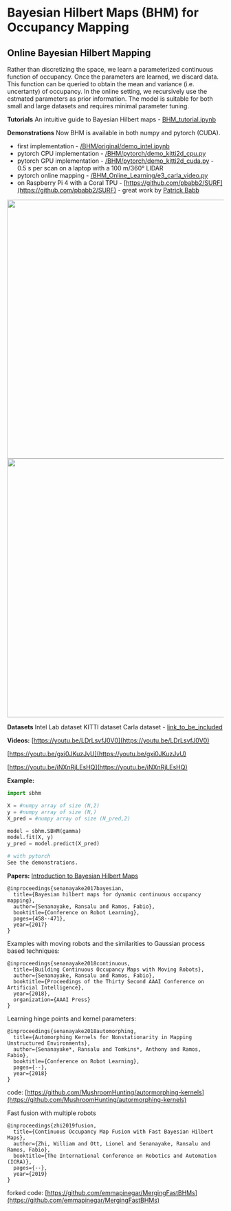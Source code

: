 # Bayesian Hilbert Maps (BHM) for Occupancy Mapping
## Online Bayesian Hilbert Mapping
Rather than discretizing the space, we learn a parameterized continuous function of occupancy. Once the parameters are learned, we discard data. This function can be queried to obtain the mean and variance (i.e. uncertanty) of occupancy. In the online setting, we recursively use the estmated parameters as prior information. The model is suitable for both small and large datasets and requires minimal parameter tuning.

**Tutorials**
An intuitive guide to Bayesian Hilbert maps - [BHM_tutorial.ipynb](BHM_tutorial.ipynb)

**Demonstrations**
Now BHM is available in both numpy and pytorch (CUDA). 
* first implementation - [/BHM/original/demo_intel.ipynb](/BHM/original/demo_intel.ipynb)
* pytorch CPU implementation - [/BHM/pytorch/demo_kitti2d_cpu.py](/BHM/pytorch/demo_kitti2d_cpu.py)
* pytorch GPU implementation - [/BHM/pytorch/demo_kitti2d_cuda.py](/BHM/pytorch/demo_kitti2d_cuda.py) - 0.5 s per scan on a laptop with a 100 m/360° LIDAR
* pytorch online mapping - [/BHM_Online_Learning/e3_carla_video.py](/BHM_Online_Learning/e3_carla_video.py)
* on Raspberry Pi 4 with a Coral TPU - [https://github.com/pbabb2/SURF](https://github.com/pbabb2/SURF) - great work by [Patrick Babb](https://engineering.stanford.edu/news/patrick-babb-peers-future-computer-vision)

<img src="Outputs/intel.gif" width="600">
<img src="Outputs/carla.gif" width="600">

**Datasets**
Intel Lab dataset
KITTI dataset
Carla dataset - [link_to_be_included](link_to_be_included)

**Videos:**
[https://youtu.be/LDrLsvfJ0V0](https://youtu.be/LDrLsvfJ0V0)

[https://youtu.be/gxi0JKuzJvU](https://youtu.be/gxi0JKuzJvU)

[https://youtu.be/iNXnRjLEsHQ](https://youtu.be/iNXnRjLEsHQ)

**Example:**
```python
import sbhm

X = #numpy array of size (N,2)
y = #numpy array of size (N,)
X_pred = #numpy array of size (N_pred,2)

model = sbhm.SBHM(gamma)
model.fit(X, y)
y_pred = model.predict(X_pred)

# with pytorch
See the demonstrations.
```

**Papers:**
[Introduction to Bayesian Hilbert Maps](https://drive.google.com/file/d/1AX-h6k2nRp6IVIorvo0gFkLzBlH6bduD/view)
```
@inproceedings{senanayake2017bayesian,
  title={Bayesian hilbert maps for dynamic continuous occupancy mapping},
  author={Senanayake, Ransalu and Ramos, Fabio},
  booktitle={Conference on Robot Learning},
  pages={458--471},
  year={2017}
}
```


Examples with moving robots and the similarities to Gaussian process based techniques:
```
@inproceedings{senanayake2018continuous,
  title={Building Continuous Occupancy Maps with Moving Robots},
  author={Senanayake, Ransalu and Ramos, Fabio},
  booktitle={Proceedings of the Thirty Second AAAI Conference on Artificial Intelligence},
  year={2018},
  organization={AAAI Press}
}
```

Learning hinge points and kernel parameters:
```
@inproceedings{senanayake2018automorphing,
  title={Automorphing Kernels for Nonstationarity in Mapping Unstructured Environments},
  author={Senanayake*, Ransalu and Tomkins*, Anthony and Ramos, Fabio},
  booktitle={Conference on Robot Learning},
  pages={--},
  year={2018}
}
```
code: [https://github.com/MushroomHunting/autormorphing-kernels](https://github.com/MushroomHunting/autormorphing-kernels)

Fast fusion with multiple robots
```
@inproceedings{zhi2019fusion,
  title={Continuous Occupancy Map Fusion with Fast Bayesian Hilbert Maps},
  author={Zhi, William and Ott, Lionel and Senanayake, Ransalu and Ramos, Fabio},
  booktitle={The International Conference on Robotics and Automation (ICRA)},
  pages={--},
  year={2019}
}
```
forked code: [https://github.com/emmapinegar/MergingFastBHMs](https://github.com/emmapinegar/MergingFastBHMs)
